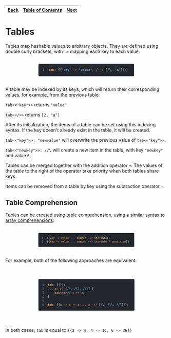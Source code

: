 [Back](04arrays.md) | [Table of Contents](tableofcontents.md) | [Next](06slices.md)
---                 | ---                                     | ---

# Tables

Tables map hashable values to arbitrary objects.
They are defined using double curly brackets, with `->` mapping each key to each value:

<p align="left">
    <img src="images/11table.png" style="transform: scale(0.6)">
</p>

A table may be indexed by its keys, which will return their corresponding values, for example, from the previous table:

`tab<<"key">>` returns `"value"`

`tab<</>>` returns `[2, "a"]`

After its initialization, the items of a table can be set using this indexing syntax.
If the key doesn't already exist in the table, it will be created.

`tab<<"key">>: "newvalue"` will overwrite the previous value of `tab<<"key">>`.

`tab<<"newkey">>: //\` will create a new item in the table, with key `"newkey"` and value `6`.

Tables can be merged together with the addition operator `+`.
The values of the table to the right of the operator take priority when both tables share keys.

Items can be removed from a table by key using the subtraction operator `-`.

## Table Comprehension

Tables can be created using table comprehension, using a similar syntax to [array comprehensions](04arrays.md#array-comprehension):

<p align="left">
    <img src="images/12tablecomprehension.png" style="transform: scale(0.6)">
</p>

For example, both of the following approaches are equivalent:

<p align="left">
    <img src="images/13tablecomprehension.png" style="transform: scale(0.6)">
</p>

In both cases, `tab` is equal to `{{2 -> 4, 4 -> 16, 6 -> 36}}`
